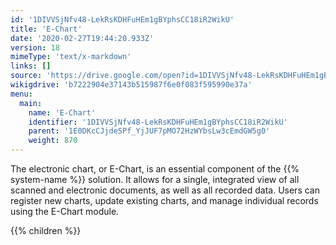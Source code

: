 ```yaml
---
id: '1DIVVSjNfv48-LekRsKDHFuHEm1gBYphsCC18iR2WikU'
title: 'E-Chart'
date: '2020-02-27T19:44:20.933Z'
version: 18
mimeType: 'text/x-markdown'
links: []
source: 'https://drive.google.com/open?id=1DIVVSjNfv48-LekRsKDHFuHEm1gBYphsCC18iR2WikU'
wikigdrive: 'b7222904e37143b515987f6e0f083f595990e37a'
menu:
  main:
    name: 'E-Chart'
    identifier: '1DIVVSjNfv48-LekRsKDHFuHEm1gBYphsCC18iR2WikU'
    parent: '1E0DKcCJjdeSPf_YjJUF7pMO72HzWYbsLw3cEmdGW5g0'
    weight: 870
---
```





The electronic chart, or E-Chart, is an essential component of the {{% system-name %}} solution. It allows for a single, integrated view of all scanned and electronic documents, as well as all recorded data. Users can register new charts, update existing charts, and manage individual records using the E-Chart module. 




{{% children %}}





